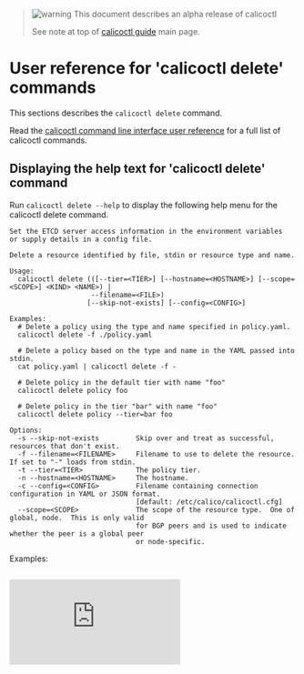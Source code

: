 > ![warning](../images/warning.png) This document describes an alpha release of calicoctl
>
> See note at top of [calicoctl guide](../README.md) main page.

# User reference for 'calicoctl delete' commands

This sections describes the `calicoctl delete` command.

Read the [calicoctl command line interface user reference](../calicoctl.md) 
for a full list of calicoctl commands.

## Displaying the help text for 'calicoctl delete' command

Run `calicoctl delete --help` to display the following help menu for the 
calicoctl delete command.

```
Set the ETCD server access information in the environment variables
or supply details in a config file.

Delete a resource identified by file, stdin or resource type and name.

Usage:
  calicoctl delete (([--tier=<TIER>] [--hostname=<HOSTNAME>] [--scope=<SCOPE>] <KIND> <NAME>) |
                    --filename=<FILE>)
                   [--skip-not-exists] [--config=<CONFIG>]

Examples:
  # Delete a policy using the type and name specified in policy.yaml.
  calicoctl delete -f ./policy.yaml

  # Delete a policy based on the type and name in the YAML passed into stdin.
  cat policy.yaml | calicoctl delete -f -

  # Delete policy in the default tier with name "foo"
  calicoctl delete policy foo

  # Delete policy in the tier "bar" with name "foo"
  calicoctl delete policy --tier=bar foo

Options:
  -s --skip-not-exists         Skip over and treat as successful, resources that don't exist.
  -f --filename=<FILENAME>     Filename to use to delete the resource.  If set to "-" loads from stdin.
  -t --tier=<TIER>             The policy tier.
  -n --hostname=<HOSTNAME>     The hostname.
  -c --config=<CONFIG>         Filename containing connection configuration in YAML or JSON format.
                               [default: /etc/calico/calicoctl.cfg]
  --scope=<SCOPE>              The scope of the resource type.  One of global, node.  This is only valid
                               for BGP peers and is used to indicate whether the peer is a global peer
                               or node-specific.
```

Examples:

```

```
[![Analytics](https://calico-ga-beacon.appspot.com/UA-52125893-3/libcalico-go/docs/calicoctl/commands/delete.md?pixel)](https://github.com/igrigorik/ga-beacon)
